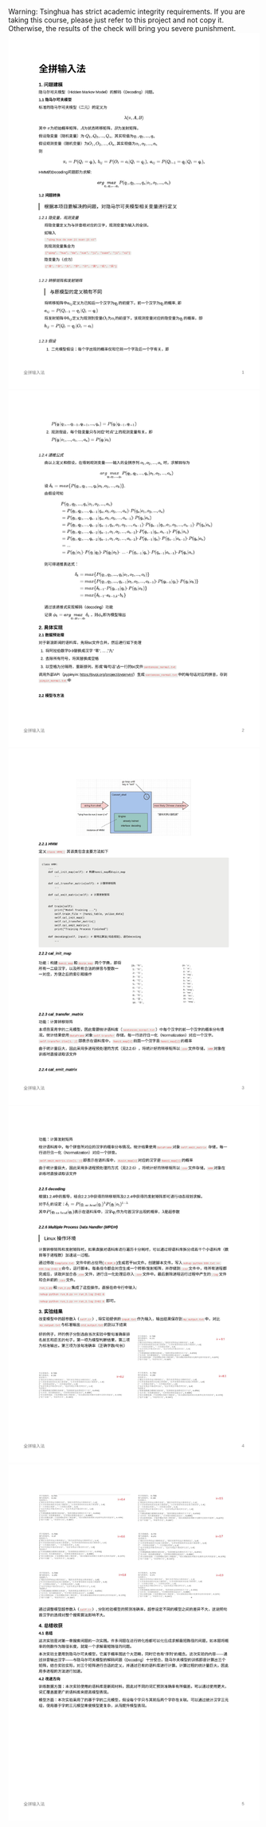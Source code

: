 Warning: Tsinghua has strict academic integrity requirements. If you are taking this course, please just refer to this project and not copy it. Otherwise, the results of the check will bring you severe punishment.
![avatar](https://github.com/RichardS0268/Introduction-to-AI/blob/main/Search/Hidden_Markov_Model(HMM)/IM/img/0001.jpg)
![avatar](https://github.com/RichardS0268/Introduction-to-AI/blob/main/Search/Hidden_Markov_Model(HMM)/IM/img/0002.jpg)
![avatar](https://github.com/RichardS0268/Introduction-to-AI/blob/main/Search/Hidden_Markov_Model(HMM)/IM/img/0003.jpg)
![avatar](https://github.com/RichardS0268/Introduction-to-AI/blob/main/Search/Hidden_Markov_Model(HMM)/IM/img/0004.jpg)
![avatar](https://github.com/RichardS0268/Introduction-to-AI/blob/main/Search/Hidden_Markov_Model(HMM)/IM/img/0005.jpg)

